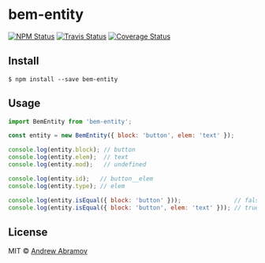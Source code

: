 bem-entity
==========

[![NPM Status][npm-img]][npm]
[![Travis Status][test-img]][travis]
[![Coverage Status][coverage-img]][coveralls]

[npm]:          https://www.npmjs.org/package/bem-entity
[npm-img]:      https://img.shields.io/npm/v/bem-entity.svg

[travis]:       https://travis-ci.org/bem-sdk/bem-entity
[test-img]:     https://img.shields.io/travis/bem-sdk/bem-entity.svg

[coveralls]:    https://coveralls.io/r/bem-sdk/bem-entity
[coverage-img]: https://img.shields.io/coveralls/bem-sdk/bem-entity.svg

[david]:          https://david-dm.org/bem-sdk/bem-entity
[dependency-img]: http://img.shields.io/david/bem-sdk/bem-entity.svg

Install
-------

```
$ npm install --save bem-entity
```

Usage
-----

```js
import BemEntity from 'bem-entity';

const entity = new BemEntity({ block: 'button', elem: 'text' });

console.log(entity.block); // button
console.log(entity.elem);  // text
console.log(entity.mod);   // undefined

console.log(entity.id);   // button__elem
console.log(entity.type); // elem

console.log(entity.isEqual({ block: 'button' }));               // false
console.log(entity.isEqual({ block: 'button', elem: 'text' })); // true
```

License
-------

MIT © [Andrew Abramov](https://github.com/blond)
